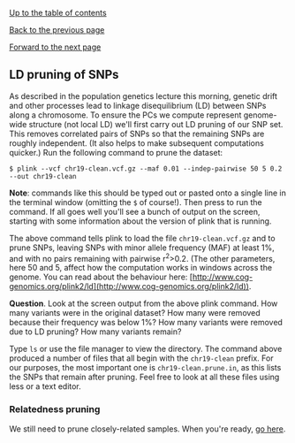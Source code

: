 [Up to the table of contents](Introduction.md)

[Back to the previous page](Introduction.md)

[Forward to the next page](Relatedness_pruning.md)

## LD pruning of SNPs

As described in the population genetics lecture this morning, genetic drift and other processes
lead to linkage disequilibrium (LD) between SNPs along a chromosome. To ensure the PCs we compute
represent genome-wide structure (not local LD) we'll first carry out LD pruning of our SNP set.
This removes correlated pairs of SNPs so that the remaining SNPs are roughly independent. (It also
helps to make subsequent computations quicker.) Run the following command to prune the dataset:

```
$ plink --vcf chr19-clean.vcf.gz --maf 0.01 --indep-pairwise 50 5 0.2 --out chr19-clean 
```

**Note**: commands like this should be typed out or pasted onto a single line in the terminal window (omitting the `$` of course!).  Then press <Enter> to run the command.  If all goes well you'll see a bunch of output on the screen, starting with some information about the version of plink that is running.

The above command tells plink to load the file `chr19-clean.vcf.gz` and to prune SNPs, leaving SNPs with minor allele frequency (MAF) at least 1%, and with no pairs remaining with pairwise r<sup>2</sup>>0.2.  (The other parameters, here 50 and 5, affect how the computation works in windows across the genome.  You can read about the behaviour here: [http://www.cog-genomics.org/plink2/ld](http://www.cog-genomics.org/plink2/ld)).

**Question**. Look at the screen output from the above plink command.  How many variants were in the original dataset?  How many were removed because their frequency was below 1%?  How many variants were removed due to LD pruning?  How many variants remain?

Type `ls` or use the file manager to view the directory.  The command above produced a number of files that all begin with the `chr19-clean` prefix.  For our purposes, the most important one is `chr19-clean.prune.in`, as this lists the SNPs that remain after pruning.  Feel free to look at all these files using less or a text editor.

### Relatedness pruning
We still need to prune closely-related samples.  When you're ready, [go here](Relatedness_pruning.md).
